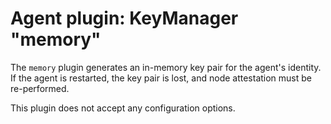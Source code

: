 # Agent plugin: KeyManager "memory"

The `memory` plugin generates an in-memory key pair for the agent's identity. If the agent is restarted,
the key pair is lost, and node attestation must be re-performed.

This plugin does not accept any configuration options.
